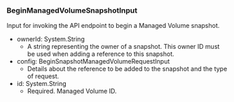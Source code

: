 ### BeginManagedVolumeSnapshotInput
Input for invoking the API endpoint to begin a Managed Volume snapshot.

- ownerId: System.String
  - A string representing the owner of a snapshot. This owner ID must be used when adding a reference to this snapshot.
- config: BeginSnapshotManagedVolumeRequestInput
  - Details about the reference to be added to the snapshot and the type of request.
- id: System.String
  - Required. Managed Volume ID.
